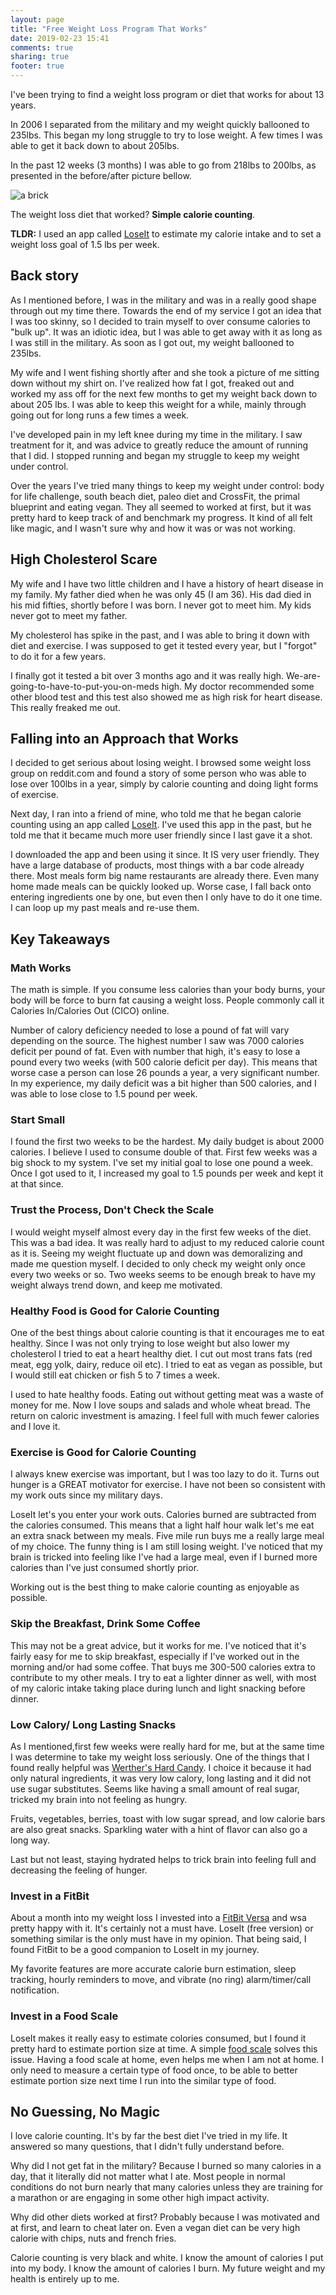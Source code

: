 ```yaml
---
layout: page
title: "Free Weight Loss Program That Works"
date: 2019-02-23 15:41
comments: true
sharing: true
footer: true
---
```


I've been trying to find a weight loss program or diet that works for about 13 years.

In 2006 I separated from the military and my weight quickly ballooned to 235lbs. This began my long struggle to try to lose weight. A few times I was able to get it back down to about 205lbs.

In the past 12 weeks (3 months) I was able to go from 218lbs to 200lbs, as presented in the before/after picture bellow.

![a brick](images/before-after.png "A brick")

The weight loss diet that worked? **Simple calorie counting**.

**TLDR:** I used an app called [LoseIt](https://www.loseit.com/) to estimate my calorie intake and to set a weight loss goal of 1.5 lbs per week.

## Back story

As I mentioned before, I was in the military and was in a really good shape through out my time there. Towards the end of my service I got an idea that I was too skinny, so I decided to train myself to over consume calories to "bulk up". It was an idiotic idea, but I was able to get away with it as long as I was still in the military. As soon as I got out, my weight ballooned to 235lbs.

My wife and I went fishing shortly after and she took a picture of me sitting down without my shirt on. I've realized how fat I got, freaked out and worked my ass off for the next few months to get my weight back down to about 205 lbs. I was able to keep this weight for a while, mainly through going out for long runs a few times a week.

I've developed pain in my left knee during my time in the military. I saw treatment for it, and was advice to greatly reduce the amount of running that I did. I stopped running and began my struggle to keep my weight under control.

Over the years I've tried many things to keep my weight under control: body for life challenge, south beach diet, paleo diet and CrossFit, the primal blueprint and eating vegan. They all seemed to worked at first, but it was pretty hard to keep track of and benchmark my progress. It kind of all felt like magic, and I wasn't sure why and how it was or was not working.

## High Cholesterol Scare

My wife and I have two little children and I have a history of heart disease in my family. My father died when he was only 45 (I am 36). His dad died in his mid fifties, shortly before I was born. I never got to meet him. My kids never got to meet my father.

My cholesterol has spike in the past, and I was able to bring it down with diet and exercise. I was supposed to get it tested every year, but I "forgot" to do it for a few years.

I finally got it tested a bit over 3 months ago and it was really high. We-are-going-to-have-to-put-you-on-meds high. My doctor recommended some other blood test and this test also showed me as high risk for heart disease. This really freaked me out.

## Falling into an Approach that Works

I decided to get serious about losing weight. I browsed some weight loss group on reddit.com and found a story of some person who was able to lose over 100lbs in a year, simply by calorie counting and doing light forms of exercise.

Next day, I ran into a friend of mine, who told me that he began calorie counting using an app called [LoseIt](https://www.loseit.com/). I've used this app in the past, but he told me that it became much more user friendly since I last gave it a shot.

I downloaded the app and been using it since. It IS very user friendly. They have a large database of products, most things with a bar code already there. Most meals form big name restaurants are already there. Even many home made meals can be quickly looked up. Worse case, I fall back onto entering ingredients one by one, but even then I only have to do it one time. I can loop up my past meals and re-use them.

## Key Takeaways

### Math Works

The math is simple. If you consume less calories than your body burns, your body will be force to burn fat causing a weight loss. People commonly call it Calories In/Calories Out (CICO) online.

Number of calory deficiency needed to lose a pound of fat will vary depending on the source. The highest number I saw was 7000 calories deficit per pound of fat. Even with number that high, it's easy to lose a pound every two weeks (with 500 calorie deficit per day). This means that worse case a person can lose 26 pounds a year, a very significant number. In my experience, my daily deficit was a bit higher than 500 calories, and I was able to lose close to 1.5 pound per week.

### Start Small

I found the first two weeks to be the hardest. My daily budget is about 2000 calories. I believe I used to consume double of that. First few weeks was a big shock to my system. I've set my initial goal to lose one pound a week. Once I got used to it, I increased my goal to 1.5 pounds per week and kept it at that since.

### Trust the Process, Don't Check the Scale

I would weight myself almost every day in the first few weeks of the diet. This was a bad idea. It was really hard to adjust to my reduced calorie count as it is. Seeing my weight fluctuate up and down was demoralizing and made me question myself. I decided to only check my weight only once every two weeks or so. Two weeks seems to be enough break to have my weight always trend down, and keep me motivated.

### Healthy Food is Good for Calorie Counting

One of the best things about calorie counting is that it encourages me to eat healthy. Since I was not only trying to lose weight but also lower my cholesterol I tried to eat a heart healthy diet. I cut out most trans fats (red meat, egg yolk, dairy, reduce oil etc). I tried to eat as vegan as possible, but I would still eat chicken or fish 5 to 7 times a week.

I used to hate healthy foods. Eating out without getting meat was a waste of money for me. Now I love soups and salads and whole wheat bread. The return on caloric investment is amazing. I feel full with much fewer calories and I love it.

### Exercise is Good for Calorie Counting

I always knew exercise was important, but I was too lazy to do it. Turns out hunger is a GREAT motivator for exercise. I have not been so consistent with my work outs since my military days.

LoseIt let's you enter your work outs. Calories burned are subtracted from the calories consumed. This means that a light half hour walk let's me eat an extra snack between my meals. Five mile run buys me a really large meal of my choice. The funny thing is I am still losing weight. I've noticed that my brain is tricked into feeling like I've had a large meal, even if I burned more calories than I've just consumed shortly prior.

Working out is the best thing to make calorie counting as enjoyable as possible.

### Skip the Breakfast, Drink Some Coffee

This may not be a great advice, but it works for me. I've noticed that it's fairly easy for me to skip breakfast, especially if I've worked out in the morning and/or had some coffee. That buys me 300-500 calories extra to contribute to my other meals. I try to eat a lighter dinner as well, with most of my caloric intake taking place during lunch and light snacking before dinner.

### Low Calory/ Long Lasting Snacks

As I mentioned,first few weeks were really hard for me, but at the same time I was determine to take my weight loss seriously. One of the things that I found really helpful was [Werther's Hard Candy](https://amzn.to/2BOmEFa). I choice it because it had only natural ingredients, it was very low calory, long lasting and it did not use sugar substitutes. Seems like having a small amount of real sugar, tricked my brain into not feeling as hungry.

Fruits, vegetables, berries, toast with low sugar spread, and low calorie bars are also great snacks. Sparkling water with a hint of flavor can also go a long way.

Last but not least, staying hydrated helps to trick brain into feeling full and decreasing the feeling of hunger.

### Invest in a FitBit

About a month into my weight loss I invested into a [FitBit Versa](https://amzn.to/2ErSIAu) and wsa pretty happy with it. It's certainly not a must have. LoseIt (free version) or something similar is the only must have in my opinion. That being said, I found FitBit to be a good companion to LoseIt in my journey.

My favorite features are more accurate calorie burn estimation, sleep tracking, hourly reminders to move, and vibrate (no ring) alarm/timer/call notification.

### Invest in a Food Scale

LoseIt makes it really easy to estimate colories consumed, but I found it pretty hard to estimate portion size at time. A simple [food scale](https://amzn.to/2VhmKwA) solves this issue. Having a food scale at home, even helps me when I am not at home. I only need to measure a certain type of food once, to be able to better estimate portion size next time I run into the similar type of food.

## No Guessing, No Magic

I love calorie counting. It's by far the best diet I've tried in my life. It answered so many questions, that I didn't fully understand before.

Why did I not get fat in the military? Because I burned so many calories in a day, that it literally did not matter what I ate. Most people in normal conditions do not burn nearly that many calories unless they are training for a marathon or are engaging in some other high impact activity.

Why did other diets worked at first? Probably because I was motivated and at first, and learn to cheat later on. Even a vegan diet can be very high calorie with chips, nuts and french fries.

Calorie counting is very black and white. I know the amount of calories I put into my body. I know the amount of calories I burn. My future weight and my health is entirely up to me.
